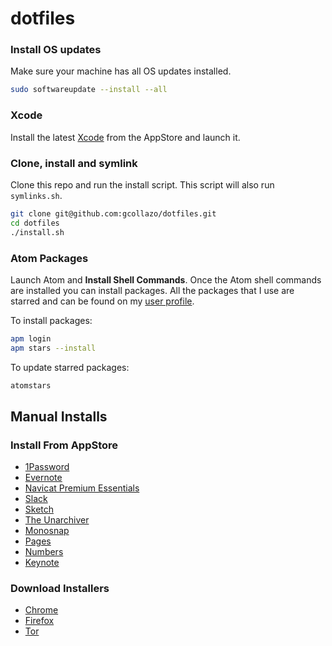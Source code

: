 # dotfiles

### Install OS updates
Make sure your machine has all OS updates installed.

```bash
sudo softwareupdate --install --all
```

### Xcode
Install the latest [Xcode](https://itunes.apple.com/us/app/xcode/id497799835?mt=12) from the AppStore and launch it.

### Clone, install and symlink
Clone this repo and run the install script. This script will also run `symlinks.sh`.

```bash
git clone git@github.com:gcollazo/dotfiles.git
cd dotfiles
./install.sh
```

### Atom Packages
Launch Atom and **Install Shell Commands**. Once the Atom shell commands are installed you can install packages. All the packages that I use are starred and can be found on my [user profile](https://atom.io/users/gcollazo/stars).

To install packages:

```bash
apm login
apm stars --install
```

To update starred packages:

```bash
atomstars
```

## Manual Installs

### Install From AppStore
- [1Password](https://itunes.apple.com/us/app/1password-password-manager/id443987910?mt=12)
- [Evernote](https://itunes.apple.com/us/app/evernote/id406056744?mt=12)
- [Navicat Premium Essentials](https://itunes.apple.com/us/app/navicat-premium-essentials/id466416967?mt=12)
- [Slack](https://itunes.apple.com/us/app/slack/id803453959?mt=12)
- [Sketch](https://itunes.apple.com/us/app/sketch-3/id852320343?mt=12)
- [The Unarchiver](https://itunes.apple.com/us/app/the-unarchiver/id425424353?mt=12)
- [Monosnap](https://itunes.apple.com/us/app/monosnap/id540348655?mt=12)
- [Pages](https://itunes.apple.com/us/app/pages/id409201541?mt=12)
- [Numbers](https://itunes.apple.com/us/app/numbers/id409203825?mt=12)
- [Keynote](https://itunes.apple.com/us/app/keynote/id409183694?mt=12)

### Download Installers
- [Chrome](https://www.google.com/chrome/browser/)
- [Firefox](https://www.mozilla.org/en-US/firefox/new/)
- [Tor](https://www.torproject.org/download/download-easy.html.en)

